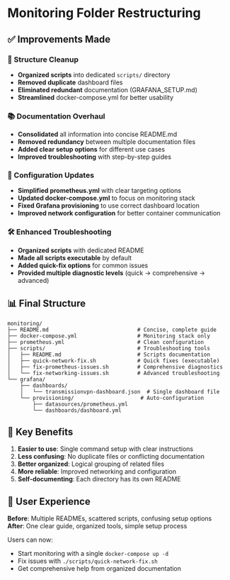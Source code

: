 # Monitoring Folder Restructuring

## ✅ **Improvements Made**

### **📁 Structure Cleanup**
- **Organized scripts** into dedicated `scripts/` directory
- **Removed duplicate** dashboard files
- **Eliminated redundant** documentation (GRAFANA_SETUP.md)
- **Streamlined** docker-compose.yml for better usability

### **📚 Documentation Overhaul**
- **Consolidated** all information into concise README.md
- **Removed redundancy** between multiple documentation files
- **Added clear setup options** for different use cases
- **Improved troubleshooting** with step-by-step guides

### **🔧 Configuration Updates**
- **Simplified prometheus.yml** with clear targeting options
- **Updated docker-compose.yml** to focus on monitoring stack
- **Fixed Grafana provisioning** to use correct dashboard location
- **Improved network configuration** for better container communication

### **🛠️ Enhanced Troubleshooting**
- **Organized scripts** with dedicated README
- **Made all scripts executable** by default
- **Added quick-fix options** for common issues
- **Provided multiple diagnostic levels** (quick → comprehensive → advanced)

## 📊 **Final Structure**

```
monitoring/
├── README.md                            # Concise, complete guide
├── docker-compose.yml                   # Monitoring stack only
├── prometheus.yml                       # Clean configuration
├── scripts/                             # Troubleshooting tools
│   ├── README.md                        # Scripts documentation
│   ├── quick-network-fix.sh             # Quick fixes (executable)
│   ├── fix-prometheus-issues.sh         # Comprehensive diagnostics
│   └── fix-networking-issues.sh         # Advanced troubleshooting
└── grafana/
    ├── dashboards/
    │   └── transmissionvpn-dashboard.json  # Single dashboard file
    └── provisioning/                     # Auto-configuration
        ├── datasources/prometheus.yml
        └── dashboards/dashboard.yml
```

## 🎯 **Key Benefits**

1. **Easier to use**: Single command setup with clear instructions
2. **Less confusing**: No duplicate files or conflicting documentation
3. **Better organized**: Logical grouping of related files
4. **More reliable**: Improved networking and configuration
5. **Self-documenting**: Each directory has its own README

## 🚀 **User Experience**

**Before**: Multiple READMEs, scattered scripts, confusing setup options
**After**: One clear guide, organized tools, simple setup process

Users can now:
- Start monitoring with a single `docker-compose up -d`
- Fix issues with `./scripts/quick-network-fix.sh`
- Get comprehensive help from organized documentation 